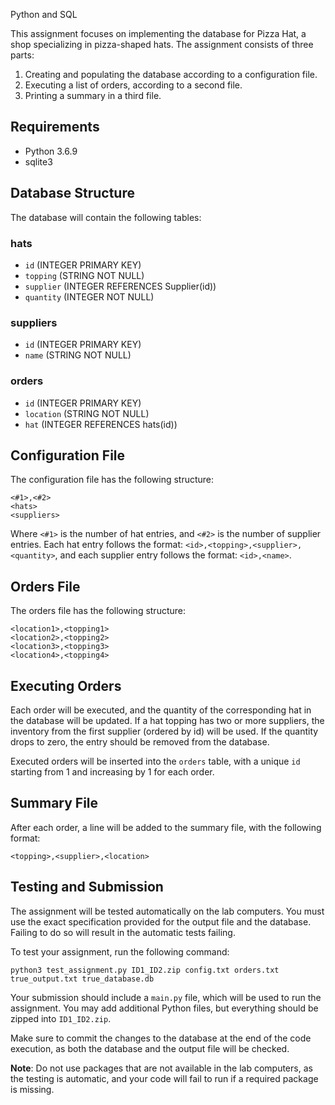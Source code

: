 Python and SQL

This assignment focuses on implementing the database for Pizza Hat, a shop specializing in pizza-shaped hats. The assignment consists of three parts:

1. Creating and populating the database according to a configuration file.
2. Executing a list of orders, according to a second file.
3. Printing a summary in a third file.

## Requirements

- Python 3.6.9
- sqlite3

## Database Structure

The database will contain the following tables:

### hats

- `id` (INTEGER PRIMARY KEY)
- `topping` (STRING NOT NULL)
- `supplier` (INTEGER REFERENCES Supplier(id))
- `quantity` (INTEGER NOT NULL)

### suppliers

- `id` (INTEGER PRIMARY KEY)
- `name` (STRING NOT NULL)

### orders

- `id` (INTEGER PRIMARY KEY)
- `location` (STRING NOT NULL)
- `hat` (INTEGER REFERENCES hats(id))

## Configuration File

The configuration file has the following structure:

```
<#1>,<#2>
<hats>
<suppliers>
```

Where `<#1>` is the number of hat entries, and `<#2>` is the number of supplier entries. Each hat entry follows the format: `<id>,<topping>,<supplier>,<quantity>`, and each supplier entry follows the format: `<id>,<name>`.

## Orders File

The orders file has the following structure:

```
<location1>,<topping1>
<location2>,<topping2>
<location3>,<topping3>
<location4>,<topping4>
```

## Executing Orders

Each order will be executed, and the quantity of the corresponding hat in the database will be updated. If a hat topping has two or more suppliers, the inventory from the first supplier (ordered by id) will be used. If the quantity drops to zero, the entry should be removed from the database.

Executed orders will be inserted into the `orders` table, with a unique `id` starting from 1 and increasing by 1 for each order.

## Summary File

After each order, a line will be added to the summary file, with the following format:

```
<topping>,<supplier>,<location>
```

## Testing and Submission

The assignment will be tested automatically on the lab computers. You must use the exact specification provided for the output file and the database. Failing to do so will result in the automatic tests failing.

To test your assignment, run the following command:

```
python3 test_assignment.py ID1_ID2.zip config.txt orders.txt true_output.txt true_database.db
```

Your submission should include a `main.py` file, which will be used to run the assignment. You may add additional Python files, but everything should be zipped into `ID1_ID2.zip`.

Make sure to commit the changes to the database at the end of the code execution, as both the database and the output file will be checked.

**Note**: Do not use packages that are not available in the lab computers, as the testing is automatic, and your code will fail to run if a required package is missing.
